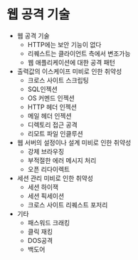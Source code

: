 # 웹 공격 기술

- 웹 공격 기술
    - HTTP에는 보안 기능이 없다
    - 리퀘스트는 클라이언트 측에서 변조가능
    - 웹 애플리케이션에 대한 공격 패턴
- 출력값의 이스케이프 미비로 인한 취약성
    - 크로스 사이트 스크립팅
    - SQL인젝션
    - OS 커멘드 인젝션
    - HTTP 헤더 인젝션
    - 메일 헤더 인젝션
    - 디렉토리 접근 공격
    - 리모트 파일 인클루션
- 웹 서버의 설정이나 설계 미비로 인한 취약성
    - 강제 브라우징
    - 부적절한 에러 메시지 처리
    - 오픈 리다이렉트
- 세션 관리 미비로 인한 취약성
    - 세션 하이잭
    - 세션 픽세이션
    - 크로스 사이트 리퀘스트 포저리
- 기타
    - 패스워드 크래킹
    - 클릭 재킹
    - DOS공격
    - 백도어
    